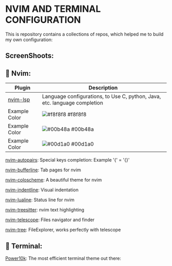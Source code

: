 # NVIM AND TERMINAL CONFIGURATION

This is repository contains a collections of repos, which helped me to build my own configuration:


## ScreenShoots:

## 🔗 Nvim:

| Plugin             | Description                                                               |
| ----------------- | ------------------------------------------------------------------ |
| [nvim-lsp](https://github.com/neovim/nvim-lspconfig)|Language configurations, to Use C, python, Java, etc. language completion|
| Example Color | ![#f8f8f8](https://via.placeholder.com/10/f8f8f8?text=+) #f8f8f8 |
| Example Color | ![#00b48a](https://via.placeholder.com/10/00b48a?text=+) #00b48a |
| Example Color | ![#00d1a0](https://via.placeholder.com/10/00b48a?text=+) #00d1a0 |



[nvim-autopairs](https://github.com/windwp/nvim-autopairs): Special keys completion: Example '{' = '{}'

[nvim-bufferline](https://github.com/akinsho/bufferline.nvim): Tab pages for nvim

[nvim-coloscheme](https://github.com/catppuccin/nvim): A beautiful theme for nvim

[nvim-indentline](https://github.com/lukas-reineke/indent-blankline.nvim?tab=readme-ov-file): Visual indentation

[nvim-lualine](https://github.com/nvim-lualine/lualine.nvim): Status line for nvim

[nvim-treesitter](https://github.com/nvim-treesitter/nvim-treesitter): nvim text highlighting

[nvim-telescope](https://github.com/nvim-telescope/telescope.nvim): Files navigator and finder

[nvim-tree](https://github.com/nvim-tree/nvim-tree.lua): FileExplorer, works perfectly with telescope

## 🔗 Terminal:

[Power10k](https://github.com/romkatv/powerlevel10k): The most efficient terminal theme out there: 
